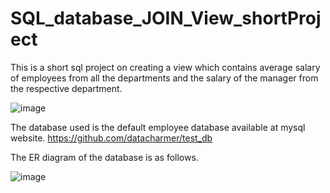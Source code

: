 # SQL_database_JOIN_View_shortProject

This is a short sql project on creating a view which contains average salary of employees from all the departments and the salary of the manager from the respective
department.

![image](https://github.com/harpreetRepository/SQL_database_JOIN_View_shortProject/assets/21118009/f93ded6a-ef9f-4c72-aea2-78189d214971)

The database used is the default employee database available at mysql website.
https://github.com/datacharmer/test_db

The ER diagram of the database is as follows.

![image](https://github.com/harpreetRepository/SQL_database_JOIN_View_shortProject/assets/21118009/021c591f-68d4-4ab8-bfd5-8df81997e2fa)
